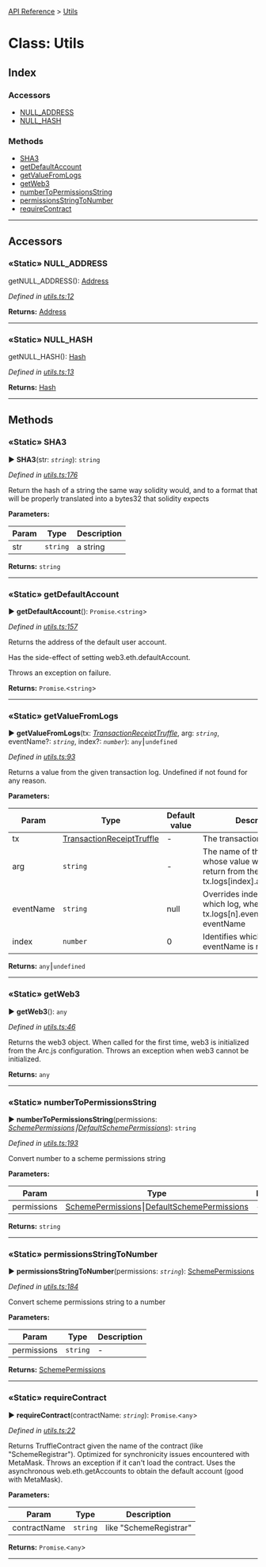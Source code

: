 [API Reference](../README.md) > [Utils](../classes/Utils.md)



# Class: Utils

## Index

### Accessors

* [NULL_ADDRESS](Utils.md#NULL_ADDRESS)
* [NULL_HASH](Utils.md#NULL_HASH)


### Methods

* [SHA3](Utils.md#SHA3)
* [getDefaultAccount](Utils.md#getDefaultAccount)
* [getValueFromLogs](Utils.md#getValueFromLogs)
* [getWeb3](Utils.md#getWeb3)
* [numberToPermissionsString](Utils.md#numberToPermissionsString)
* [permissionsStringToNumber](Utils.md#permissionsStringToNumber)
* [requireContract](Utils.md#requireContract)



---
## Accessors
<a id="NULL_ADDRESS"></a>

### «Static» NULL_ADDRESS


getNULL_ADDRESS(): [Address](../#Address)

*Defined in [utils.ts:12](https://github.com/daostack/arc.js/blob/616f6e7/lib/utils.ts#L12)*





**Returns:** [Address](../#Address)



___

<a id="NULL_HASH"></a>

### «Static» NULL_HASH


getNULL_HASH(): [Hash](../#Hash)

*Defined in [utils.ts:13](https://github.com/daostack/arc.js/blob/616f6e7/lib/utils.ts#L13)*





**Returns:** [Hash](../#Hash)



___


## Methods
<a id="SHA3"></a>

### «Static» SHA3

► **SHA3**(str: *`string`*): `string`



*Defined in [utils.ts:176](https://github.com/daostack/arc.js/blob/616f6e7/lib/utils.ts#L176)*



Return the hash of a string the same way solidity would, and to a format that will be properly translated into a bytes32 that solidity expects


**Parameters:**

| Param | Type | Description |
| ------ | ------ | ------ |
| str | `string`   |  a string |





**Returns:** `string`





___

<a id="getDefaultAccount"></a>

### «Static» getDefaultAccount

► **getDefaultAccount**(): `Promise`.<`string`>



*Defined in [utils.ts:157](https://github.com/daostack/arc.js/blob/616f6e7/lib/utils.ts#L157)*



Returns the address of the default user account.

Has the side-effect of setting web3.eth.defaultAccount.

Throws an exception on failure.




**Returns:** `Promise`.<`string`>





___

<a id="getValueFromLogs"></a>

### «Static» getValueFromLogs

► **getValueFromLogs**(tx: *[TransactionReceiptTruffle](../interfaces/TransactionReceiptTruffle.md)*, arg: *`string`*, eventName?: *`string`*, index?: *`number`*): `any`⎮`undefined`



*Defined in [utils.ts:93](https://github.com/daostack/arc.js/blob/616f6e7/lib/utils.ts#L93)*



Returns a value from the given transaction log. Undefined if not found for any reason.


**Parameters:**

| Param | Type | Default value | Description |
| ------ | ------ | ------ | ------ |
| tx | [TransactionReceiptTruffle](../interfaces/TransactionReceiptTruffle.md)  | - |   The transaction |
| arg | `string`  | - |   The name of the property whose value we wish to return from the args object: tx.logs[index].args[argName] |
| eventName | `string`  |  null |   Overrides index, identifies which log, where tx.logs[n].event === eventName |
| index | `number`  | 0 |   Identifies which log when eventName is not given |





**Returns:** `any`⎮`undefined`





___

<a id="getWeb3"></a>

### «Static» getWeb3

► **getWeb3**(): `any`



*Defined in [utils.ts:46](https://github.com/daostack/arc.js/blob/616f6e7/lib/utils.ts#L46)*



Returns the web3 object. When called for the first time, web3 is initialized from the Arc.js configuration. Throws an exception when web3 cannot be initialized.




**Returns:** `any`





___

<a id="numberToPermissionsString"></a>

### «Static» numberToPermissionsString

► **numberToPermissionsString**(permissions: *[SchemePermissions](../enums/SchemePermissions.md)⎮[DefaultSchemePermissions](../enums/DefaultSchemePermissions.md)*): `string`



*Defined in [utils.ts:193](https://github.com/daostack/arc.js/blob/616f6e7/lib/utils.ts#L193)*



Convert number to a scheme permissions string


**Parameters:**

| Param | Type | Description |
| ------ | ------ | ------ |
| permissions | [SchemePermissions](../enums/SchemePermissions.md)⎮[DefaultSchemePermissions](../enums/DefaultSchemePermissions.md)   |  - |





**Returns:** `string`





___

<a id="permissionsStringToNumber"></a>

### «Static» permissionsStringToNumber

► **permissionsStringToNumber**(permissions: *`string`*): [SchemePermissions](../enums/SchemePermissions.md)



*Defined in [utils.ts:184](https://github.com/daostack/arc.js/blob/616f6e7/lib/utils.ts#L184)*



Convert scheme permissions string to a number


**Parameters:**

| Param | Type | Description |
| ------ | ------ | ------ |
| permissions | `string`   |  - |





**Returns:** [SchemePermissions](../enums/SchemePermissions.md)





___

<a id="requireContract"></a>

### «Static» requireContract

► **requireContract**(contractName: *`string`*): `Promise`.<`any`>



*Defined in [utils.ts:22](https://github.com/daostack/arc.js/blob/616f6e7/lib/utils.ts#L22)*



Returns TruffleContract given the name of the contract (like "SchemeRegistrar"). Optimized for synchronicity issues encountered with MetaMask. Throws an exception if it can't load the contract. Uses the asynchronous web.eth.getAccounts to obtain the default account (good with MetaMask).


**Parameters:**

| Param | Type | Description |
| ------ | ------ | ------ |
| contractName | `string`   |  like "SchemeRegistrar" |





**Returns:** `Promise`.<`any`>





___


